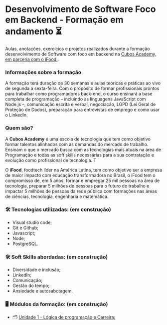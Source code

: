 # Desenvolvimento de Software Foco em Backend - Formação em andamento ⏳

Aulas, anotações, exercícios e projetos realizados durante a formação desenvolvimento de Software com foco em backend na [Cubos Academy, em parceria com o iFood.](https://www.cubos.academy/lp/1000bolsasifood#).

### Informações sobre a formação

A formação terá duração de 30 semanas e aulas teóricas e práticas ao vivo de segunda a sexta-feira. Com o propósito de formar profissionais prontos para trabalhar como programadores back-end, o curso ensinará a base completa de programação – incluindo as linguagens JavaScript com Node.js –, comunicação escrita e verbal, negociação, LGPD (Lei Geral de Proteção de Dados), preparação para entrevistas de emprego e como usar o LinkedIn.

### Quem são?

A **Cubos Academy** é uma escola de tecnologia que tem como objetivo formar talentos alinhados com as demandas do mercado de trabalho. Ensinam o que o mercado busca com as tecnologias mais atuais na área de Programação e todas as soft skills necessárias para a sua contratação e evolução como profissional de tecnologia. T

O **iFood**, foodtech líder na América Latina, tem como objetivo ser a empresa de maior impacto com educação transformadora no Brasil, o iFood tem o compromisso de, em 5 anos, formar e empregar 25 mil pessoas na área de tecnologia, preparar 5 milhões de pessoas para o futuro do trabalho e impactar 5 milhões de pessoas da rede pública com formações nas áreas de ciências, tecnologia, engenharia e matemática.

### 🛠️ Tecnologias utilizadas: (em construção)

- Visual studio code;
- Git e Github;
- Javascript;
- Node;
- PostgreSQL.

### 🛠️ Soft Skills abordadas: (em construção)

- Diversidade e inclusão;
- LinkedIn;
- Comunicação;
- Gestão do tempo;
- Ansiedade e autosabotagem.

### 🖥️ Módulos da formação: (em construção)

- 🗂️ [Unidade 1 - Lógica de programação e Carreira;](/u1-logicaProgramação/README.md)


